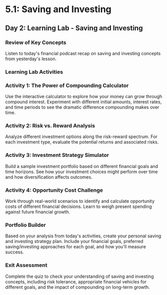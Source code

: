 # 5.1: Saving and Investing

## Day 2: Learning Lab - Saving and Investing

### Review of Key Concepts

Listen to today's financial podcast recap on saving and investing concepts from yesterday's lesson.

### Learning Lab Activities

### Activity 1: The Power of Compounding Calculator

Use the interactive calculator to explore how your money can grow through compound interest. Experiment with different initial amounts, interest rates, and time periods to see the dramatic difference compounding makes over time.

### Activity 2: Risk vs. Reward Analysis

Analyze different investment options along the risk-reward spectrum. For each investment type, evaluate the potential returns and associated risks.

### Activity 3: Investment Strategy Simulator

Build a sample investment portfolio based on different financial goals and time horizons. See how your investment choices might perform over time and how diversification affects outcomes.

### Activity 4: Opportunity Cost Challenge

Work through real-world scenarios to identify and calculate opportunity costs of different financial decisions. Learn to weigh present spending against future financial growth.

### Portfolio Builder

Based on your analysis from today's activities, create your personal saving and investing strategy plan. Include your financial goals, preferred saving/investing approaches for each goal, and how you'll measure success.

### Exit Assessment

Complete the quiz to check your understanding of saving and investing concepts, including risk tolerance, appropriate financial vehicles for different goals, and the impact of compounding on long-term growth.